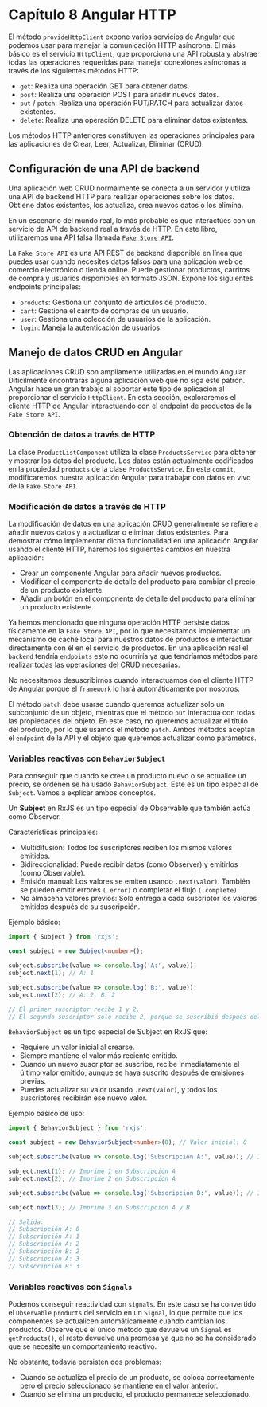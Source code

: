 # Capítulo 8 Angular HTTP

El método `provideHttpClient` expone varios servicios de Angular que podemos usar para manejar la comunicación HTTP asíncrona. El más básico es el servicio `HttpClient`, que proporciona una API robusta y abstrae todas las operaciones requeridas para manejar conexiones asíncronas a través de los siguientes métodos HTTP:

* `get`: Realiza una operación GET para obtener datos.
* `post`: Realiza una operación POST para añadir nuevos datos.
* `put` / `patch`: Realiza una operación PUT/PATCH para actualizar datos existentes.
* `delete`: Realiza una operación DELETE para eliminar datos existentes.

Los métodos HTTP anteriores constituyen las operaciones principales para las aplicaciones de Crear, Leer, Actualizar, Eliminar (CRUD).

## Configuración de una API de backend

Una aplicación web CRUD normalmente se conecta a un servidor y utiliza una API de backend HTTP para realizar operaciones sobre los datos. Obtiene datos existentes, los actualiza, crea nuevos datos o los elimina.

En un escenario del mundo real, lo más probable es que interactúes con un servicio de API de backend real a través de HTTP. En este libro, utilizaremos una API falsa llamada [`Fake Store API`](https://fakestoreapi.com/).

La `Fake Store API` es una API REST de backend disponible en línea que puedes usar cuando necesites datos falsos para una aplicación web de comercio electrónico o tienda online. Puede gestionar productos, carritos de compra y usuarios disponibles en formato JSON. Expone los siguientes endpoints principales:

* `products`: Gestiona un conjunto de artículos de producto.
* `cart`: Gestiona el carrito de compras de un usuario.
* `user`: Gestiona una colección de usuarios de la aplicación.
* `login`: Maneja la autenticación de usuarios.

## Manejo de datos CRUD en Angular

Las aplicaciones CRUD son ampliamente utilizadas en el mundo Angular. Difícilmente encontrarás alguna aplicación web que no siga este patrón. Angular hace un gran trabajo al soportar este tipo de aplicación al proporcionar el servicio `HttpClient`. En esta sección, exploraremos el cliente HTTP de Angular interactuando con el endpoint de productos de la `Fake Store API`.

### Obtención de datos a través de HTTP

La clase `ProductListComponent` utiliza la clase `ProductsService` para obtener y mostrar los datos del producto. Los datos están actualmente codificados en la propiedad `products` de la clase `ProductsService`. En este `commit`, modificaremos nuestra aplicación Angular para trabajar con datos en vivo de la `Fake Store API`.

### Modificación de datos a través de HTTP

La modificación de datos en una aplicación CRUD generalmente se refiere a añadir nuevos datos y a actualizar o eliminar datos existentes. Para demostrar cómo implementar dicha funcionalidad en una aplicación Angular usando el cliente HTTP, haremos los siguientes cambios en nuestra aplicación:

* Crear un componente Angular para añadir nuevos productos.
* Modificar el componente de detalle del producto para cambiar el precio de un producto existente.
* Añadir un botón en el componente de detalle del producto para eliminar un producto existente.

Ya hemos mencionado que ninguna operación HTTP persiste datos físicamente en la `Fake Store API`, por lo que necesitamos implementar un mecanismo de caché local para nuestros datos de productos e interactuar directamente con él en el servicio de productos. En una aplicación real el `backend` tendría `endpoints` esto no ocurriría ya que tendríamos métodos para realizar todas las operaciones del CRUD necesarias.

No necesitamos desuscribirnos cuando interactuamos con el cliente HTTP de Angular porque el `framework` lo hará automáticamente por nosotros.

El método `patch` debe usarse cuando queremos actualizar solo un subconjunto de un objeto, mientras que el método `put` interactúa con todas las propiedades del objeto. En este caso, no queremos actualizar el título del producto, por lo que usamos el método `patch`. Ambos métodos aceptan el `endpoint` de la API y el objeto que queremos actualizar como parámetros.

### Variables reactivas con `BehaviorSubject`

Para conseguir que cuando se cree un producto nuevo o se actualice un precio, se ordenen se ha usado `BehaviorSubject`. Este es un tipo especial de `Subject`. Vamos a explicar ambos conceptos.

Un **Subject** en RxJS es un tipo especial de Observable que también actúa como Observer.

Características principales:

- Multidifusión: Todos los suscriptores reciben los mismos valores emitidos.
- Bidireccionalidad: Puede recibir datos (como Observer) y emitirlos (como Observable).
- Emisión manual: Los valores se emiten usando `.next(valor)`. También se pueden emitir errores `(.error)` o completar el flujo `(.complete)`.
- No almacena valores previos: Solo entrega a cada suscriptor los valores emitidos después de su suscripción.

Ejemplo básico:

```typescript
import { Subject } from 'rxjs';

const subject = new Subject<number>();

subject.subscribe(value => console.log('A:', value));
subject.next(1); // A: 1

subject.subscribe(value => console.log('B:', value));
subject.next(2); // A: 2, B: 2

// El primer suscriptor recibe 1 y 2.
// El segundo suscriptor solo recibe 2, porque se suscribió después del 1.
```

`BehaviorSubject` es un tipo especial de Subject en RxJS que:

- Requiere un valor inicial al crearse.
- Siempre mantiene el valor más reciente emitido.
- Cuando un nuevo suscriptor se suscribe, recibe inmediatamente el último valor emitido, aunque se haya suscrito después de emisiones previas.
- Puedes actualizar su valor usando `.next(valor)`, y todos los suscriptores recibirán ese nuevo valor.

Ejemplo básico de uso:

```typescript
import { BehaviorSubject } from 'rxjs';

const subject = new BehaviorSubject<number>(0); // Valor inicial: 0

subject.subscribe(value => console.log('Subscripción A:', value)); // Imprime 0

subject.next(1); // Imprime 1 en Subscripción A
subject.next(2); // Imprime 2 en Subscripción A

subject.subscribe(value => console.log('Subscripción B:', value)); // Imprime 2 en Subscripción B

subject.next(3); // Imprime 3 en Subscripción A y B

// Salida:
// Subscripción A: 0
// Subscripción A: 1
// Subscripción A: 2
// Subscripción B: 2
// Subscripción A: 3
// Subscripción B: 3
```
### Variables reactivas con `Signals`

Podemos conseguir reactividad con `signals`. En este caso se ha convertido el `Observable` `products` del servicio en un `Signal`, lo que permite que los componentes se actualicen automáticamente cuando cambian los productos. Observe que el único método que devuelve un `Signal` es `getProducts()`, el resto devuelve una promesa ya que no se ha considerado que se necesite un comportamiento reactivo.

No obstante, todavía persisten dos problemas:

* Cuando se actualiza el precio de un producto, se coloca correctamente pero el precio seleccionado se mantiene en el valor anterior.
* Cuando se elimina un producto, el producto permanece seleccionado.